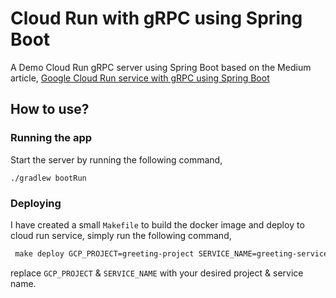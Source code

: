 # Cloud Run with gRPC using Spring Boot

A Demo Cloud Run gRPC server using Spring Boot based on the Medium article, [Google Cloud Run service with gRPC using Spring Boot]()

## How to use?

### Running the app 

Start the server by running the following command, 
```shell script
./gradlew bootRun
```

### Deploying

I have created a small `Makefile` to build the docker image and deploy to cloud run service, simply run the following command,

```makefile
 make deploy GCP_PROJECT=greeting-project SERVICE_NAME=greeting-service 
```

replace `GCP_PROJECT` & `SERVICE_NAME` with your desired project & service name.